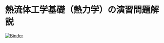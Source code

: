# 熱流体工学基礎（熱力学）の演習問題解説

[![Binder](https://mybinder.org/badge_logo.svg)](https://mybinder.org/v2/gh/sakamurray/thermodynamics/HEAD)
